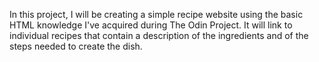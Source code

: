 In this project, I will be creating a simple recipe website using the basic HTML knowledge I've acquired during The Odin Project. It will link to individual recipes that contain a description of the ingredients and of the steps needed to create the dish.